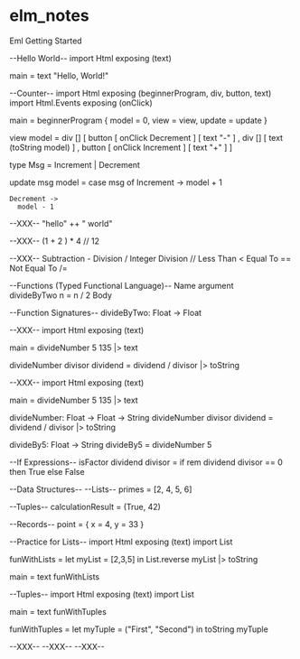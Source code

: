 # elm_notes

Eml Getting Started

--Hello World--
import Html exposing (text)

main = 
  text "Hello, World!"

--Counter--
import Html exposing (beginnerProgram, div, button, text)
import Html.Events exposing (onClick)

main =
  beginnerProgram { model = 0, view = view, update = update }


view model =
  div []
    [ button [ onClick Decrement ] [ text "-" ]
    , div [] [ text (toString model) ]
    , button [ onClick Increment ] [ text "+" ]
    ]


type Msg = Increment | Decrement


update msg model =
  case msg of
    Increment ->
      model + 1

    Decrement ->
      model - 1

--XXX--
"hello" ++ " world"

--XXX--
(1 + 2 ) * 4
// 12

--XXX--
Subtraction -
Division /
Integer Division //
Less Than <
Equal To ==
Not Equal To /=

--Functions (Typed Functional Language)-- 
  Name       argument       
divideByTwo n =
   n / 2
  Body

--Function Signatures--
divideByTwo: Float -> Float

--XXX--
import Html exposing (text)

main = 
  divideNumber 5 135
    |> text

divideNumber divisor dividend =
  dividend / divisor
    |> toString

--XXX--
import Html exposing (text)

main = 
  divideNumber 5 135
    |> text


divideNumber: Float -> Float -> String
divideNumber divisor dividend =
  dividend / divisor
    |> toString
    
divideBy5: Float -> String
divideBy5 = 
  divideNumber 5

--If Expressions--
isFactor dividend divisor =
  if rem dividend divisor  == 0 then
    True
  else
    False

--Data Structures--
--Lists--
primes = [2, 4, 5, 6]

--Tuples--
calculationResult = (True, 42)

--Records--
point = { x = 4, y = 33 }

--Practice for Lists--
import Html exposing (text)
import List

funWithLists =
  let
    myList = [2,3,5]
  in
    List.reverse myList
      |> toString
    
main =
  text funWithLists

--Tuples--
import Html exposing (text)
import List

main =
  text funWithTuples
  
funWithTuples =
  let
    myTuple = ("First", "Second")
  in
    toString myTuple

--XXX--
--XXX--
--XXX--
